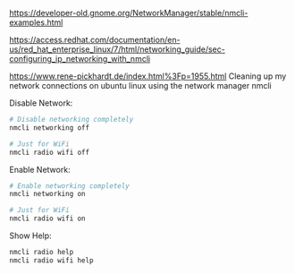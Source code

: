 https://developer-old.gnome.org/NetworkManager/stable/nmcli-examples.html

https://access.redhat.com/documentation/en-us/red_hat_enterprise_linux/7/html/networking_guide/sec-configuring_ip_networking_with_nmcli

https://www.rene-pickhardt.de/index.html%3Fp=1955.html Cleaning up my network connections on ubuntu linux using the network manager nmcli


Disable Network:
```bash
# Disable networking completely
nmcli networking off

# Just for WiFi
nmcli radio wifi off
```

Enable Network:
```bash
# Enable networking completely
nmcli networking on

# Just for WiFi
nmcli radio wifi on
```

Show Help:
```bash
nmcli radio help   
nmcli radio wifi help
```
